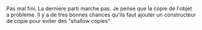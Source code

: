 Pas mal fini. La derniere parti marche pas. Je pense que la copie de l'objet a probleme. Il y a de tres bonnes chances qu'ils faut ajouter un constructeur de copie pour eviter des "shallow copies"
